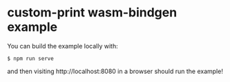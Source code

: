 # custom-print wasm-bindgen example

You can build the example locally with:

```
$ npm run serve
```

and then visiting http://localhost:8080 in a browser should run the example!
